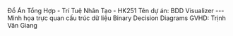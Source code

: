 Đồ Án Tổng Hợp - Trí Tuệ Nhân Tạo - HK251
Tên dự án: BDD Visualizer --- Minh họa trực quan cấu trúc dữ liệu Binary Decision Diagrams
GVHD: Trịnh Văn Giang
